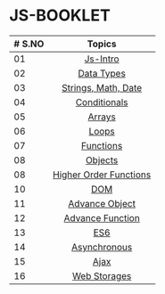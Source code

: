 # JS-BOOKLET

| # S.NO |                             Topics                              |
| ------ | :-------------------------------------------------------------: |
| 01     |               [Js-Intro](./01-Js-Intro/readME.md)               |
| 02     |             [Data Types](./02-Data-Types/readME.md)             |
| 03     |     [Strings, Math, Date](./03-Strings_Math_Date/readME.md)     |
| 04     |           [Conditionals](./04-Conditionals/readME.md)           |
| 05     |                 [Arrays](./05-Arrays/readME.md)                 |
| 06     |                  [Loops](./06-Loops/readME.md)                  |
| 07     |              [Functions](./07-Functions/readME.md)              |
| 08     |                [Objects](./08-Objects/readME.md)                |
| 08     | [Higher Order Functions](./09-Higher-Order-Functions/readME.md) |
| 10     |                    [DOM](./10-DOM/readME.md)                    |
| 11     |         [Advance Object](./11-Advance-Object/readME.md)         |
| 12     |       [Advance Function](./12-Advance-Function/readME.md)       |
| 13     |                    [ES6](./13-ES6/readME.md)                    |
| 14     |           [Asynchronous](./14-Asynchronous/readME.md)           |
| 15     |                   [Ajax](./15-Ajax/readME.md)                   |
| 16     |           [Web Storages](./16-Web-Storage/readME.md)            |
